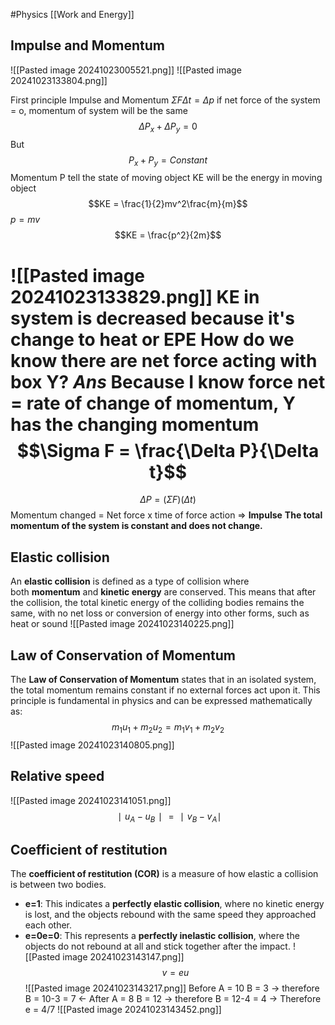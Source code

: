#Physics 
[[Work and Energy]]
## Impulse and Momentum

![[Pasted image 20241023005521.png]]
![[Pasted image 20241023133804.png]]

First principle Impulse and Momentum $\Sigma F \Delta t = \Delta p$
if net force of the system = o, momentum of system will be the same
$$\Delta P_x + \Delta P_y = 0$$
But $$P_x + P_y = Constant$$
Momentum P tell the state of moving object
KE will be the energy in moving object
$$KE = \frac{1}{2}mv^2\frac{m}{m}$$
$p = mv$
$$KE = \frac{p^2}{2m}$$

![[Pasted image 20241023133829.png]]
KE in system is decreased because it's change to heat or EPE
**How do we know there are net force acting with box Y?**
*Ans* Because I know force net = rate of change of momentum, Y has the changing momentum
$$\Sigma F = \frac{\Delta P}{\Delta t}$$
=
$$\Delta P = (\Sigma F)(\Delta t)$$
Momentum changed =  Net force x time of force action => **Impulse**
**The total momentum of the system is constant and does not change.**
## Elastic collision
An **elastic collision** is defined as a type of collision where both **momentum** and **kinetic energy** are conserved. This means that after the collision, the total kinetic energy of the colliding bodies remains the same, with no net loss or conversion of energy into other forms, such as heat or sound
![[Pasted image 20241023140225.png]]
## Law of Conservation of Momentum
The **Law of Conservation of Momentum** states that in an isolated system, the total momentum remains constant if no external forces act upon it. This principle is fundamental in physics and can be expressed mathematically as:
$$m_1u_1+m_2u_2=m_1v_1+m_2v_2$$
![[Pasted image 20241023140805.png]]
## Relative speed
![[Pasted image 20241023141051.png]]
$$∣u_A​−u_B​∣=∣v_B​−v_A​∣$$
## Coefficient of restitution
The **coefficient of restitution (COR)** is a measure of how elastic a collision is between two bodies.
- **e=1**: This indicates a **perfectly elastic collision**, where no kinetic energy is lost, and the objects rebound with the same speed they approached each other.
- **e=0e=0**: This represents a **perfectly inelastic collision**, where the objects do not rebound at all and stick together after the impact.
![[Pasted image 20241023143147.png]]
$$v = eu$$
![[Pasted image 20241023143217.png]]
Before A = 10 B = 3 -> therefore B = 10-3 = 7 <-
After A = 8 B = 12 -> therefore B = 12-4 = 4 ->
Therefore e = 4/7
![[Pasted image 20241023143452.png]]
​

